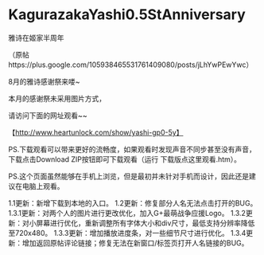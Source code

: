 KagurazakaYashi0.5StAnniversary
===============================

雅诗在姬家半周年

（原帖https://plus.google.com/105938465531761409080/posts/jLhYwPEwYwc）

8月的雅诗感谢祭来喽~

本月的感谢祭未采用图片方式，

请访问下面的网址观看~~

【http://www.heartunlock.com/show/yashi-gp0-5y】

PS.下载观看可以带来更好的流畅度，如果观看时发现声音不同步甚至没有声音，下载点击Download ZIP按钮即可下载观看（运行 下载版点这里观看.htm）。

PS.这个页面虽然能够在手机上浏览，但是最初并未针对手机而设计，因此还是建议在电脑上观看。

1.1更新：新增下载到本地的入口。
1.2更新：修复部分人名无法点击打开的BUG。
1.3.1更新：对两个人的图片进行更改优化，加入G+最萌战争应援Logo。
1.3.2更新：对小屏幕进行优化，重新调整所有字体大小和div尺寸，最低支持分辨率降低至720x480。
1.3.3更新：增加播放进度条，对一些细节尺寸进行优化。
1.3.4更新：增加返回原帖评论链接；修复无法在新窗口/标签页打开人名链接的BUG。
